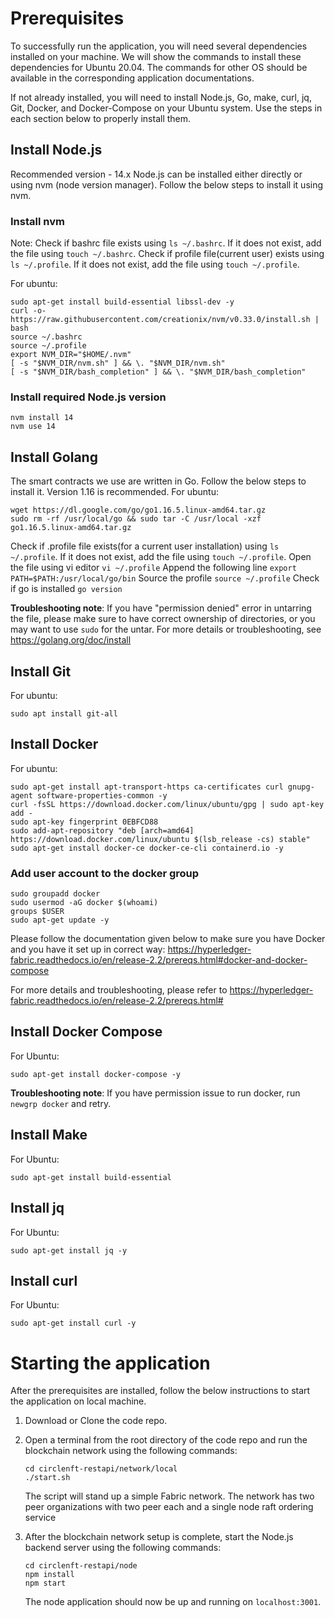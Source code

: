 # Prerequisites

To successfully run the application, you will need several dependencies installed on your machine. We will show the commands to install these dependencies for Ubuntu 20.04. The commands for other OS should be available in the corresponding application documentations.

If not already installed, you will need to install Node.js, Go, make, curl, jq, Git, Docker, and Docker-Compose on your Ubuntu system.
Use the steps in each section below to properly install them.

## Install Node.js
Recommended version - 14.x
Node.js can be installed either directly or using nvm (node version manager). Follow the below steps to install it using nvm.

### Install nvm
Note:
Check if bashrc file exists using `ls ~/.bashrc`. If it does not exist, add the file using `touch ~/.bashrc`.
Check if profile file(current user) exists using `ls ~/.profile`. If it does not exist, add the file using `touch ~/.profile`.

For ubuntu:
```
sudo apt-get install build-essential libssl-dev -y
curl -o- https://raw.githubusercontent.com/creationix/nvm/v0.33.0/install.sh | bash
source ~/.bashrc
source ~/.profile
export NVM_DIR="$HOME/.nvm"
[ -s "$NVM_DIR/nvm.sh" ] && \. "$NVM_DIR/nvm.sh"
[ -s "$NVM_DIR/bash_completion" ] && \. "$NVM_DIR/bash_completion"
```
### Install required Node.js version
```
nvm install 14
nvm use 14
```

## Install Golang
The smart contracts we use are written in Go. Follow the below steps to install it. Version 1.16 is recommended.
For ubuntu:
```
wget https://dl.google.com/go/go1.16.5.linux-amd64.tar.gz
sudo rm -rf /usr/local/go && sudo tar -C /usr/local -xzf  go1.16.5.linux-amd64.tar.gz
```
Check if .profile file exists(for a current user installation) using `ls ~/.profile`. If it does not exist, add the file using `touch ~/.profile`.
Open the file using vi editor
`vi ~/.profile`
Append the following line
`export PATH=$PATH:/usr/local/go/bin`
Source the profile
`source ~/.profile`
Check if go is installed
`go version`

**Troubleshooting note**: If you have "permission denied" error in untarring the file, please make sure to have correct ownership of directories, or you may want to use `sudo` for the untar.
For more details or troubleshooting, see https://golang.org/doc/install

## Install Git
For ubuntu:
```
sudo apt install git-all
```

## Install Docker
For ubuntu:
```
sudo apt-get install apt-transport-https ca-certificates curl gnupg-agent software-properties-common -y
curl -fsSL https://download.docker.com/linux/ubuntu/gpg | sudo apt-key add -
sudo apt-key fingerprint 0EBFCD88
sudo add-apt-repository "deb [arch=amd64] https://download.docker.com/linux/ubuntu $(lsb_release -cs) stable"
sudo apt-get install docker-ce docker-ce-cli containerd.io -y
```
### Add user account to the docker group
```
sudo groupadd docker
sudo usermod -aG docker $(whoami)
groups $USER
sudo apt-get update -y
```
Please follow the documentation given below to make sure you have Docker and you have it set up in correct way:
https://hyperledger-fabric.readthedocs.io/en/release-2.2/prereqs.html#docker-and-docker-compose

For more details and troubleshooting, please refer to
https://hyperledger-fabric.readthedocs.io/en/release-2.2/prereqs.html#

## Install Docker Compose
For Ubuntu:
```
sudo apt-get install docker-compose -y
```
**Troubleshooting note**: If you have permission issue to run docker, run `newgrp docker` and retry.

## Install Make
For Ubuntu:
```
sudo apt-get install build-essential
```

## Install jq
For Ubuntu:
```
sudo apt-get install jq -y
```

## Install curl
For Ubuntu:
```
sudo apt-get install curl -y
```

# Starting the application
After the prerequisites are installed, follow the below instructions to start the application on local machine.

1. Download or Clone the code repo.

2. Open a terminal from the root directory of the code repo and run the blockchain network using the following commands:
    ```
    cd circlenft-restapi/network/local
    ./start.sh
    ```
    The script will stand up a simple Fabric network. The network has two peer organizations with two peer each and a single node raft ordering service

3. After the blockchain network setup is complete, start the Node.js backend server using the following commands:
    ```
    cd circlenft-restapi/node
    npm install
    npm start
    ```
    The node application should now be up and running on `localhost:3001`.
